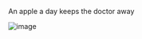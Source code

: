 An apple a day keeps the doctor away

![image](https://github.com/user-attachments/assets/51bfd783-7a03-4fd8-92be-7bd3652dc568)
